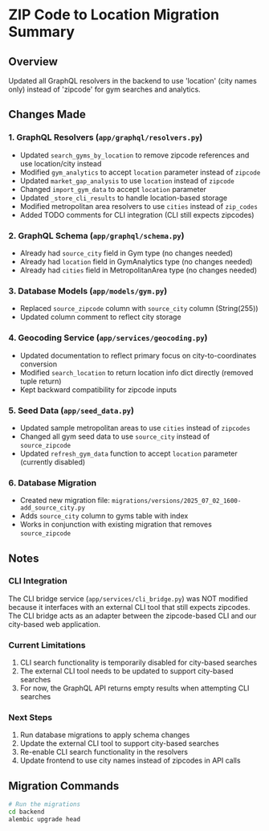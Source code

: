 # ZIP Code to Location Migration Summary

## Overview
Updated all GraphQL resolvers in the backend to use 'location' (city names only) instead of 'zipcode' for gym searches and analytics.

## Changes Made

### 1. GraphQL Resolvers (`app/graphql/resolvers.py`)
- Updated `search_gyms_by_location` to remove zipcode references and use location/city instead
- Modified `gym_analytics` to accept `location` parameter instead of `zipcode`
- Updated `market_gap_analysis` to use `location` instead of `zipcode`
- Changed `import_gym_data` to accept `location` parameter
- Updated `_store_cli_results` to handle location-based storage
- Modified metropolitan area resolvers to use `cities` instead of `zip_codes`
- Added TODO comments for CLI integration (CLI still expects zipcodes)

### 2. GraphQL Schema (`app/graphql/schema.py`)
- Already had `source_city` field in Gym type (no changes needed)
- Already had `location` field in GymAnalytics type (no changes needed)
- Already had `cities` field in MetropolitanArea type (no changes needed)

### 3. Database Models (`app/models/gym.py`)
- Replaced `source_zipcode` column with `source_city` column (String(255))
- Updated column comment to reflect city storage

### 4. Geocoding Service (`app/services/geocoding.py`)
- Updated documentation to reflect primary focus on city-to-coordinates conversion
- Modified `search_location` to return location info dict directly (removed tuple return)
- Kept backward compatibility for zipcode inputs

### 5. Seed Data (`app/seed_data.py`)
- Updated sample metropolitan areas to use `cities` instead of `zipcodes`
- Changed all gym seed data to use `source_city` instead of `source_zipcode`
- Updated `refresh_gym_data` function to accept `location` parameter (currently disabled)

### 6. Database Migration
- Created new migration file: `migrations/versions/2025_07_02_1600-add_source_city.py`
- Adds `source_city` column to gyms table with index
- Works in conjunction with existing migration that removes `source_zipcode`

## Notes

### CLI Integration
The CLI bridge service (`app/services/cli_bridge.py`) was NOT modified because it interfaces with an external CLI tool that still expects zipcodes. The CLI bridge acts as an adapter between the zipcode-based CLI and our city-based web application.

### Current Limitations
1. CLI search functionality is temporarily disabled for city-based searches
2. The external CLI tool needs to be updated to support city-based searches
3. For now, the GraphQL API returns empty results when attempting CLI searches

### Next Steps
1. Run database migrations to apply schema changes
2. Update the external CLI tool to support city-based searches
3. Re-enable CLI search functionality in the resolvers
4. Update frontend to use city names instead of zipcodes in API calls

## Migration Commands
```bash
# Run the migrations
cd backend
alembic upgrade head
```
